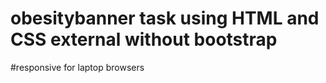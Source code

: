 # obesitybanner task using HTML and CSS external without bootstrap

#responsive for laptop browsers
